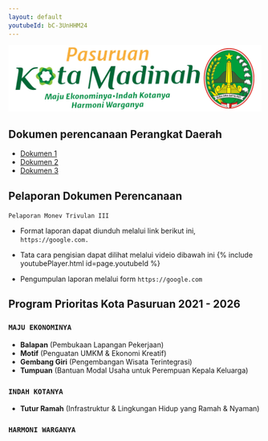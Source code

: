 ```yaml
---
layout: default
youtubeId: bC-3UnHHM24
---
```


![Banner](assets/biscuit.png)

## Dokumen perencanaan Perangkat Daerah
* [Dokumen 1](https://form.gle)
* [Dokumen 2](https://form.gle)
* [Dokumen 3](https://form.gle)

## Pelaporan Dokumen Perencanaan
`Pelaporan Monev Trivulan III`
* Format laporan dapat diunduh melalui link berikut ini, `https://google.com.`

* Tata cara pengisian dapat dilihat melalui videio dibawah ini
 {% include youtubePlayer.html id=page.youtubeId %}
 
* Pengumpulan laporan melalui form `https://google.com`

## Program Prioritas Kota Pasuruan 2021 - 2026
### `MAJU EKONOMINYA`
  * **Balapan** (Pembukaan Lapangan Pekerjaan)
  * **Motif** (Penguatan UMKM & Ekonomi Kreatif)
  * **Gembang Giri** (Pengembangan Wisata Terintegrasi)
  * **Tumpuan** (Bantuan Modal Usaha untuk Perempuan Kepala Keluarga)
### `INDAH KOTANYA`
  * **Tutur Ramah** (Infrastruktur & Lingkungan Hidup yang Ramah & Nyaman)
### `HARMONI WARGANYA`
